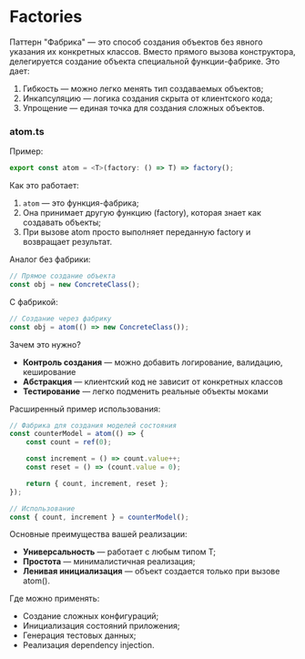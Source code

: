 # Factories

Паттерн "Фабрика" — это способ создания объектов без явного указания их конкретных классов. Вместо прямого вызова конструктора, делегируется создание объекта специальной функции-фабрике. Это дает:

1. Гибкость — можно легко менять тип создаваемых объектов;
2. Инкапсуляцию — логика создания скрыта от клиентского кода;
3. Упрощение — единая точка для создания сложных объектов.

### atom.ts

Пример:

```ts
export const atom = <T>(factory: () => T) => factory();
```

Как это работает:

1. `atom` — это функция-фабрика;
2. Она принимает другую функцию (factory), которая знает как создавать объекты;
3. При вызове atom просто выполняет переданную factory и возвращает результат.

Аналог без фабрики:

```javascript
// Прямое создание объекта
const obj = new ConcreteClass();
```

С фабрикой:

```javascript
// Создание через фабрику
const obj = atom(() => new ConcreteClass());
```

Зачем это нужно?

- **Контроль создания** — можно добавить логирование, валидацию, кеширование
- **Абстракция** — клиентский код не зависит от конкретных классов
- **Тестирование** — легко подменить реальные объекты моками

Расширенный пример использования:

```typescript
// Фабрика для создания моделей состояния
const counterModel = atom(() => {
    const count = ref(0);

    const increment = () => count.value++;
    const reset = () => (count.value = 0);

    return { count, increment, reset };
});

// Использование
const { count, increment } = counterModel();
```

Основные преимущества вашей реализации:

- **Универсальность** — работает с любым типом T;
- **Простота** — минималистичная реализация;
- **Ленивая инициализация** — объект создается только при вызове atom().

Где можно применять:

- Создание сложных конфигураций;
- Инициализация состояний приложения;
- Генерация тестовых данных;
- Реализация dependency injection.
